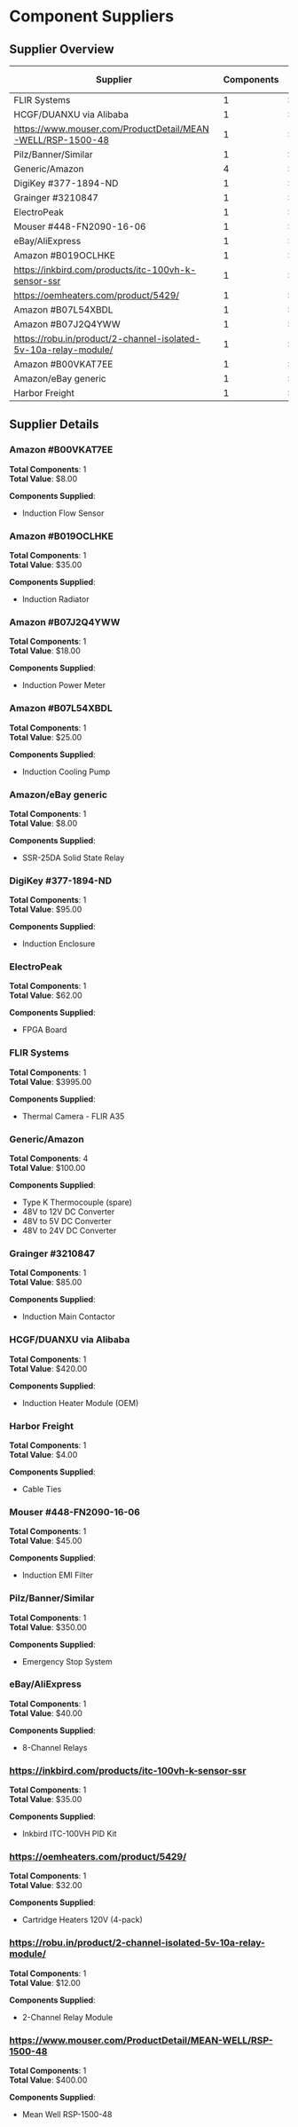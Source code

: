 # Component Suppliers

## Supplier Overview

| Supplier | Components | Total Value | Category |
|----------|------------|-------------|----------|
| FLIR Systems | 1 | $3995.00 | Various |
| HCGF/DUANXU via Alibaba | 1 | $420.00 | Various |
| https://www.mouser.com/ProductDetail/MEAN-WELL/RSP-1500-48 | 1 | $400.00 | Various |
| Pilz/Banner/Similar | 1 | $350.00 | Various |
| Generic/Amazon | 4 | $100.00 | Various |
| DigiKey #377-1894-ND | 1 | $95.00 | Various |
| Grainger #3210847 | 1 | $85.00 | Various |
| ElectroPeak | 1 | $62.00 | Various |
| Mouser #448-FN2090-16-06 | 1 | $45.00 | Various |
| eBay/AliExpress | 1 | $40.00 | Various |
| Amazon #B019OCLHKE | 1 | $35.00 | Various |
| https://inkbird.com/products/itc-100vh-k-sensor-ssr | 1 | $35.00 | Various |
| https://oemheaters.com/product/5429/ | 1 | $32.00 | Various |
| Amazon #B07L54XBDL | 1 | $25.00 | Various |
| Amazon #B07J2Q4YWW | 1 | $18.00 | Various |
| https://robu.in/product/2-channel-isolated-5v-10a-relay-module/ | 1 | $12.00 | Various |
| Amazon #B00VKAT7EE | 1 | $8.00 | Various |
| Amazon/eBay generic | 1 | $8.00 | Various |
| Harbor Freight | 1 | $4.00 | Various |

## Supplier Details

### Amazon #B00VKAT7EE

**Total Components**: 1  
**Total Value**: $8.00

**Components Supplied**:
- Induction Flow Sensor

### Amazon #B019OCLHKE

**Total Components**: 1  
**Total Value**: $35.00

**Components Supplied**:
- Induction Radiator

### Amazon #B07J2Q4YWW

**Total Components**: 1  
**Total Value**: $18.00

**Components Supplied**:
- Induction Power Meter

### Amazon #B07L54XBDL

**Total Components**: 1  
**Total Value**: $25.00

**Components Supplied**:
- Induction Cooling Pump

### Amazon/eBay generic

**Total Components**: 1  
**Total Value**: $8.00

**Components Supplied**:
- SSR-25DA Solid State Relay

### DigiKey #377-1894-ND

**Total Components**: 1  
**Total Value**: $95.00

**Components Supplied**:
- Induction Enclosure

### ElectroPeak

**Total Components**: 1  
**Total Value**: $62.00

**Components Supplied**:
- FPGA Board

### FLIR Systems

**Total Components**: 1  
**Total Value**: $3995.00

**Components Supplied**:
- Thermal Camera - FLIR A35

### Generic/Amazon

**Total Components**: 4  
**Total Value**: $100.00

**Components Supplied**:
- Type K Thermocouple (spare)
- 48V to 12V DC Converter
- 48V to 5V DC Converter
- 48V to 24V DC Converter

### Grainger #3210847

**Total Components**: 1  
**Total Value**: $85.00

**Components Supplied**:
- Induction Main Contactor

### HCGF/DUANXU via Alibaba

**Total Components**: 1  
**Total Value**: $420.00

**Components Supplied**:
- Induction Heater Module (OEM)

### Harbor Freight

**Total Components**: 1  
**Total Value**: $4.00

**Components Supplied**:
- Cable Ties

### Mouser #448-FN2090-16-06

**Total Components**: 1  
**Total Value**: $45.00

**Components Supplied**:
- Induction EMI Filter

### Pilz/Banner/Similar

**Total Components**: 1  
**Total Value**: $350.00

**Components Supplied**:
- Emergency Stop System

### eBay/AliExpress

**Total Components**: 1  
**Total Value**: $40.00

**Components Supplied**:
- 8-Channel Relays

### https://inkbird.com/products/itc-100vh-k-sensor-ssr

**Total Components**: 1  
**Total Value**: $35.00

**Components Supplied**:
- Inkbird ITC-100VH PID Kit

### https://oemheaters.com/product/5429/

**Total Components**: 1  
**Total Value**: $32.00

**Components Supplied**:
- Cartridge Heaters 120V (4-pack)

### https://robu.in/product/2-channel-isolated-5v-10a-relay-module/

**Total Components**: 1  
**Total Value**: $12.00

**Components Supplied**:
- 2-Channel Relay Module

### https://www.mouser.com/ProductDetail/MEAN-WELL/RSP-1500-48

**Total Components**: 1  
**Total Value**: $400.00

**Components Supplied**:
- Mean Well RSP-1500-48
